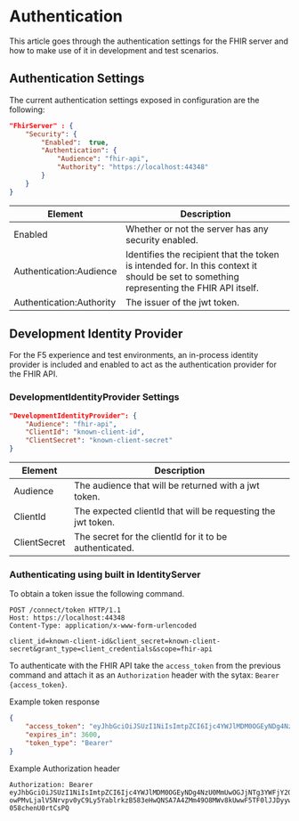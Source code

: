 # Authentication
This article goes through the authentication settings for the FHIR server and how to make use of it in development and test scenarios.

## Authentication Settings
The current authentication settings exposed in configuration are the following:
```json
"FhirServer" : {
    "Security": {
        "Enabled":  true,
        "Authentication": {
            "Audience": "fhir-api",
            "Authority": "https://localhost:44348"
        }
    }
}
```
|Element|Description|
|---|---|
|Enabled|Whether or not the server has any security enabled.|
|Authentication:Audience|Identifies the recipient that the token is intended for. In this context it should be set to something representing the FHIR API itself.|
|Authentication:Authority|The issuer of the jwt token.|

## Development Identity Provider
For the F5 experience and test environments, an in-process identity provider is included and enabled to act as the authentication provider for the FHIR API. 

### DevelopmentIdentityProvider Settings
```json
"DevelopmentIdentityProvider": {
    "Audience": "fhir-api",
    "ClientId": "known-client-id",
    "ClientSecret": "known-client-secret" 
}
```

|Element|Description|
|---|---|
|Audience|The audience that will be returned with a jwt token.|
|ClientId|The expected clientId that will be requesting the jwt token.|
|ClientSecret|The secret for the clientId for it to be authenticated.|

### Authenticating using built in IdentityServer
To obtain a token issue the following command.
```
POST /connect/token HTTP/1.1
Host: https://localhost:44348
Content-Type: application/x-www-form-urlencoded

client_id=known-client-id&client_secret=known-client-secret&grant_type=client_credentials&scope=fhir-api
```

To authenticate with the FHIR API take the `access_token` from the previous command and attach it as an `Authorization` header with the sytax: `Bearer {access_token}`.

Example token response
```json
{
    "access_token": "eyJhbGciOiJSUzI1NiIsImtpZCI6Ijc4YWJlMDM0OGEyNDg4NzU0MmUwOGJjNTg3YWFjY2Q4IiwidHlwIjoiSldUIn0.eyJuYmYiOjE1MjM1NTQ3OTQsImV4cCI6MTUyMzU1ODM5NCwiaXNzIjoiaHR0cDovL2xvY2FsaG9zdDo1MzcyNyIsImF1ZCI6WyJodHRwOi8vbG9jYWxob3N0OjUzNzI3L3Jlc291cmNlcyIsImZoaXItYXBpIl0sImNsaWVudF9pZCI6Imtub3duLWNsaWVudC1pZCIsInNjb3BlIjpbImZoaXItYXBpIl19.pZWIWy3RdDHp5zgcYs8bb9VrxIHXbYu8LolC3YTy6xWsPxMoPUQwbAltYmC6WDXFiDygpsC5ofkGlR4BH0Bt1FMvFWqFYhPcOOKvBqLLc055EHZfTcNcmiUUf4y4KRuQFqWZsH_HrfWwykSGVio2OnYcQvytrbjAi_EzHf2vrHJUHX2JFY4A_F6WpJbQiI1hUVEOd7h1jfmAptWlNGwNRbCF2Wd1Hf_Hodym8mEOKQz21VHdvNJ_B-owPMvLjalV5Nrvpv0yC9Ly5YablrkzB583eHwQNSA7A4ZMm49O8MWv8kUwwF5TF0lJJDyyw3ruqmPWCM-058chenU0rtCsPQ",
    "expires_in": 3600,
    "token_type": "Bearer"
}
```

Example Authorization header
```
Authorization: Bearer eyJhbGciOiJSUzI1NiIsImtpZCI6Ijc4YWJlMDM0OGEyNDg4NzU0MmUwOGJjNTg3YWFjY2Q4IiwidHlwIjoiSldUIn0.eyJuYmYiOjE1MjM1NTQ3OTQsImV4cCI6MTUyMzU1ODM5NCwiaXNzIjoiaHR0cDovL2xvY2FsaG9zdDo1MzcyNyIsImF1ZCI6WyJodHRwOi8vbG9jYWxob3N0OjUzNzI3L3Jlc291cmNlcyIsImZoaXItYXBpIl0sImNsaWVudF9pZCI6Imtub3duLWNsaWVudC1pZCIsInNjb3BlIjpbImZoaXItYXBpIl19.pZWIWy3RdDHp5zgcYs8bb9VrxIHXbYu8LolC3YTy6xWsPxMoPUQwbAltYmC6WDXFiDygpsC5ofkGlR4BH0Bt1FMvFWqFYhPcOOKvBqLLc055EHZfTcNcmiUUf4y4KRuQFqWZsH_HrfWwykSGVio2OnYcQvytrbjAi_EzHf2vrHJUHX2JFY4A_F6WpJbQiI1hUVEOd7h1jfmAptWlNGwNRbCF2Wd1Hf_Hodym8mEOKQz21VHdvNJ_B-owPMvLjalV5Nrvpv0yC9Ly5YablrkzB583eHwQNSA7A4ZMm49O8MWv8kUwwF5TF0lJJDyyw3ruqmPWCM-058chenU0rtCsPQ
```
